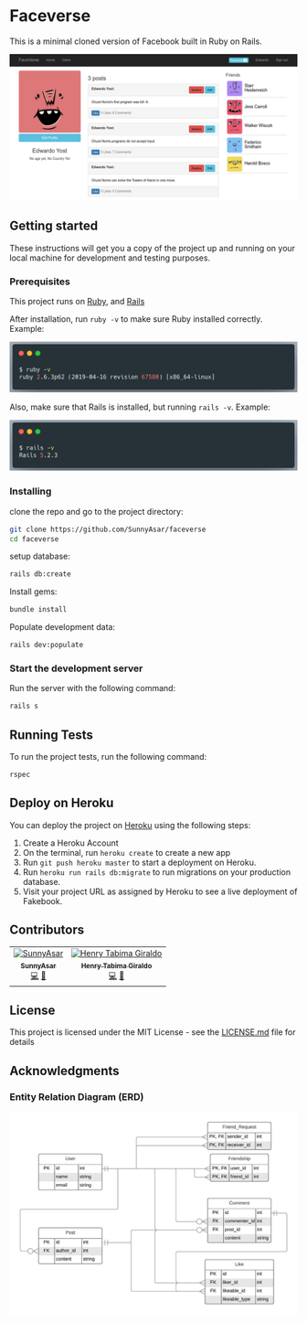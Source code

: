 # Faceverse
This is a minimal cloned version of Facebook built in Ruby on Rails.

![faceverse screenshot](docs/faceverse.png)

## Getting started

These instructions will get you a copy of the project up and running on your local machine for development and testing purposes.

### Prerequisites

This project runs on [Ruby](https://www.ruby-lang.org/en/documentation/installation/), and [Rails](http://installrails.com/)


After installation, run `ruby -v` to make sure Ruby installed correctly.
Example:

![ruby version example](docs/ruby-v.png)

Also, make sure that Rails is installed, but running `rails -v`.
Example:

![rails version example](docs/rails-v.png)

### Installing

clone the repo and go to the project directory:

```bash
git clone https://github.com/SunnyAsar/faceverse
cd faceverse
```

setup database:

```bash
rails db:create
```

Install gems:

```bash
bundle install
```

Populate development data:

```bash
rails dev:populate
```

### Start the development server

Run the server with the following command:

```bash
rails s
```

## Running Tests

To run the project tests, run the following command:

```bash
rspec
```

## Deploy on Heroku

You can deploy the project on [Heroku](https://www.heroku.com/) using the following steps:

1. Create a Heroku Account
2. On the terminal, run `heroku create` to create a new app
3. Run `git push heroku master` to start a deployment on Heroku.
4. Run `heroku run rails db:migrate` to run migrations on your production database.
5. Visit your project URL as assigned by Heroku to see a live deployment of Fakebook.

## Contributors

<!-- ALL-CONTRIBUTORS-LIST:START - Do not remove or modify this section -->
<!-- prettier-ignore-start -->
<!-- markdownlint-disable -->
<table>
  <tr>
    <td align="center"><a href="https://github.com/SunnyAsar"><img src="https://avatars0.githubusercontent.com/u/10922508?v=4" width="100px;" alt="SunnyAsar"/><br /><sub><b>SunnyAsar</b></sub></a><br /><a href="https://github.com/SunnyAsar/faceverse/commits?author=SunnyAsar" title="Code">💻</a> <a href="https://github.com/SunnyAsar/faceverse/commits?author=SunnyAsar" title="Documentation">📖</a></td>
    <td align="center"><a href="http://henrytabima.com"><img src="https://avatars0.githubusercontent.com/u/12721896?v=4" width="100px;" alt="Henry Tabima Giraldo"/><br /><sub><b>Henry Tabima Giraldo</b></sub></a><br /><a href="https://github.com/SunnyAsar/faceverse/commits?author=HenryTabima" title="Code">💻</a> <a href="https://github.com/SunnyAsar/faceverse/commits?author=HenryTabima" title="Documentation">📖</a></td>
  </tr>
</table>

<!-- markdownlint-enable -->
<!-- prettier-ignore-end -->
<!-- ALL-CONTRIBUTORS-LIST:END -->

## License

This project is licensed under the MIT License - see the [LICENSE.md](LICENSE.md) file for details

## Acknowledgments

### Entity Relation Diagram (ERD)

![ERD](docs/ERD.jpeg)
